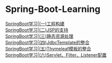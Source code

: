 # Spring-Boot-Learning
[SpringBoot学习|(一)工程构建](https://cqjokers.top/note/2018/08/08/170f521.html)<br>
[SpringBoot学习|(二)JSP的支持](https://cqjokers.top/note/2018/08/09/c7818a32.html)<br>
[SpringBoot学习|(三)静态资源处理](https://cqjokers.top/note/2018/08/10/e10179ef.html)<br>
[SpringBoot学习|(四)JdbcTemplate的整合](https://cqjokers.top/note/2018/08/10/ec5b638f.html)<br>
[SpringBoot学习|(五)Thymeleaf模板的整合](https://cqjokers.top/note/2018/08/13/27afc888.html)<br>
[SpringBoot学习|(六)Servlet、Filter、Listener配置](https://cqjokers.top/note/2018/08/13/38067409.html)<br>
